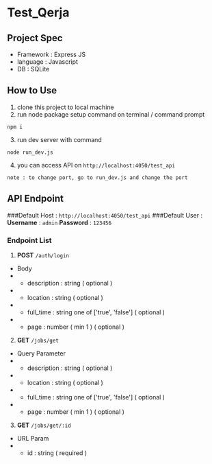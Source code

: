 # Test_Qerja

## Project Spec

- Framework : Express JS
- language : Javascript
- DB : SQLite

## How to Use

1. clone this project to local machine
2. run node package setup command on terminal / command prompt

```
npm i
```

3. run dev server with command

```
node run_dev.js
```

4. you can access API on `http://localhost:4050/test_api`

```
note : to change port, go to run_dev.js and change the port
```

## API Endpoint

###Default Host : `http://localhost:4050/test_api`
###Default User :
**Username** : `admin`
**Password** : `123456`

### Endpoint List
1. **POST** `/auth/login`

- Body
- - description : string ( optional )
- - location : string ( optional )
- - full_time : string one of ['true', 'false'] ( optional )
- - page : number ( min 1 ) ( optional )

2. **GET** `/jobs/get`

- Query Parameter
- - description : string ( optional )
- - location : string ( optional )
- - full_time : string one of ['true', 'false'] ( optional )
- - page : number ( min 1 ) ( optional )

3. **GET** `/jobs/get/:id`

- URL Param
- - id : string ( required )
